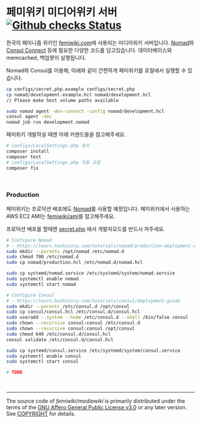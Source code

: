 페미위키 미디어위키 서버 [![Github checks Status]][Github checks Link]
========
한국의 페미니즘 위키인 [femiwiki.com]에 사용되는 미디어위키 서버입니다.
[Nomad]와 [Consul Connect] 등에 필요한 다양한 코드를 담고있습니다.
데이터베이스와 memcached, 백업봇이 실행됩니다.

Nomad와 Consul를 이용해, 아래와 같이 간편하게 페미위키를 로컬에서 실행할 수
있습니다.

```bash
cp configs/secret.php.example configs/secret.php
cp nomad/development.example.hcl nomad/development.hcl
// Please make host volume paths available

sudo nomad agent -dev-connect -config nomad/development.hcl
consul agent -dev
nomad job run development.nomad
```

페미위키 개발하실 때엔 아래 커맨드들을 참고해주세요.

```bash
# configs/LocalSettings.php 검사
composer install
composer test
# configs/LocalSettings.php 자동 교정
composer fix
```

&nbsp;

### Production
페미위키는 프로덕션 배포에도 [Nomad]를 사용할 예정입니다. 페미위키에서 사용하는
AWS EC2 AMI는 [femiwiki/ami]를 참고해주세요.

프로덕션 배포를 할때엔 [secret.php] 에서 개발자모드를 반드시 꺼주세요.

```sh
# Configure Nomad
# - https://learn.hashicorp.com/tutorials/nomad/production-deployment-guide-vm-with-consul
sudo mkdir --parents /opt/nomad /etc/nomad.d
sudo chmod 700 /etc/nomad.d
sudo cp nomad/production.hcl /etc/nomad.d/nomad.hcl

sudo cp systemd/nomad.service /etc/systemd/system/nomad.service
sudo systemctl enable nomad
sudo systemctl start nomad

# Configure Consul
# - https://learn.hashicorp.com/tutorials/consul/deployment-guide
sudo mkdir --parents /etc/consul.d /opt/consul
sudo cp consul/consul.hcl /etc/consul.d/consul.hcl
sudo useradd --system --home /etc/consul.d --shell /bin/false consul
sudo chown --recursive consul:consul /etc/consul.d
sudo chown --recursive consul:consul /opt/consul
sudo chmod 640 /etc/consul.d/consul.hcl
consul validate /etc/consul.d/consul.hcl

sudo cp systemd/consul.service /etc/systemd/system/consul.service
sudo systemctl enable consul
sudo systemctl start consul

# TODO
```

&nbsp;

--------

The source code of *femiwiki/mediawiki* is primarily distributed under the terms
of the [GNU Affero General Public License v3.0] or any later version. See
[COPYRIGHT] for details.

[Github checks Status]: https://badgen.net/github/checks/femiwiki/docker-mediawiki
[Github checks Link]: https://github.com/femiwiki/docker-mediawiki
[femiwiki.com]: https://femiwiki.com
[femiwiki/ami]: https://github.com/femiwiki/ami
[Nomad]: https://www.nomadproject.io/
[Consul Connect]: https://www.consul.io/docs/connect
[secret.php]: configs/secret.php.example
[GNU Affero General Public License v3.0]: LICENSE
[COPYRIGHT]: COPYRIGHT
